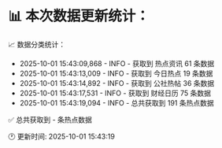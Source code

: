 📊 本次数据更新统计：
==========================

📈 数据分类统计：
- 2025-10-01 15:43:09,868 - INFO - 获取到 热点资讯 61 条数据
- 2025-10-01 15:43:13,009 - INFO - 获取到 今日热点 19 条数据
- 2025-10-01 15:43:14,892 - INFO - 获取到 公社热帖 36 条数据
- 2025-10-01 15:43:17,531 - INFO - 获取到 财经日历 75 条数据
- 2025-10-01 15:43:19,094 - INFO - 总共获取到 191 条热点数据

✅ 总共获取到 - 条热点数据

🕐 更新时间: 2025-10-01 15:43:19
